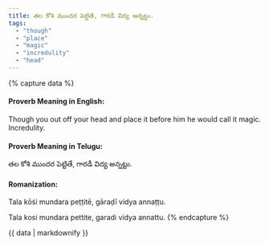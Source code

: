 ```yaml
---
title: తల కోశి ముందర పెట్టితే, గారడీ విద్య అన్నట్టు.
tags:
  - "though"
  - "place"
  - "magic"
  - "incredulity"
  - "head"
---
```


{% capture data %}
#### Proverb Meaning in English:
Though you out off your head and place it before him he would call it magic.
Incredulity.

#### Proverb Meaning in Telugu:
తల కోశి ముందర పెట్టితే, గారడీ విద్య అన్నట్టు.

#### Romanization:
Tala kōśi mundara peṭṭitē, gāraḍī vidya annaṭṭu.

Tala kosi mundara pettite, garadi vidya annattu.
{% endcapture %}

{{ data | markdownify }}

